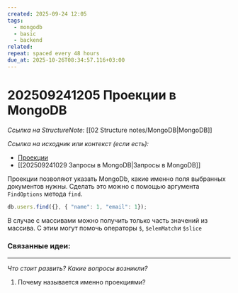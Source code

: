```yaml
---
created: 2025-09-24 12:05
tags:
  - mongodb
  - basic
  - backend
related:
repeat: spaced every 48 hours
due_at: 2025-10-26T08:34:57.116+03:00
---
```

# 202509241205 Проекции в MongoDB

*Ссылка на StructureNote:* [[02 Structure notes/MongoDB|MongoDB]]

*Ссылка на исходник или контекст (если есть):*
-   [Проекции](https://practicum.yandex.ru/learn/backend-nodejs/courses/16b47298-e20d-4fde-9619-1ab305039a00/sprints/564238/topics/3850c616-bd4c-4c66-987e-9b4e0b0f135c/lessons/d5029ec6-31a4-474b-a823-d980df4245c3/ )
- [[202509241029 Запросы в MongoDB|Запросы в MongoDB]] 

Проекции позволяют указать MongoDb, какие именно поля выбранных документов нужны. Сделать это можно с помощью аргумента `FindOptions` метода `find`.

```ts
db.users.find({}, { "name": 1, "email": 1});
```

В случае с массивами можно получить только часть значений из массива. С этим могут помочь операторы `$`, `$elemMatch`и `$slice`

### Связанные идеи:

---

*Что стоит развить? Какие вопросы возникли?*
1) Почему называется именно проекциями?
